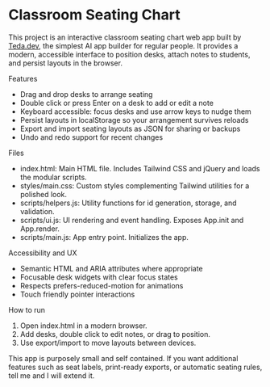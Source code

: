 # Classroom Seating Chart

This project is an interactive classroom seating chart web app built by [Teda.dev](https://teda.dev), the simplest AI app builder for regular people. It provides a modern, accessible interface to position desks, attach notes to students, and persist layouts in the browser.

Features
- Drag and drop desks to arrange seating
- Double click or press Enter on a desk to add or edit a note
- Keyboard accessible: focus desks and use arrow keys to nudge them
- Persist layouts in localStorage so your arrangement survives reloads
- Export and import seating layouts as JSON for sharing or backups
- Undo and redo support for recent changes

Files
- index.html: Main HTML file. Includes Tailwind CSS and jQuery and loads the modular scripts.
- styles/main.css: Custom styles complementing Tailwind utilities for a polished look.
- scripts/helpers.js: Utility functions for id generation, storage, and validation.
- scripts/ui.js: UI rendering and event handling. Exposes App.init and App.render.
- scripts/main.js: App entry point. Initializes the app.

Accessibility and UX
- Semantic HTML and ARIA attributes where appropriate
- Focusable desk widgets with clear focus states
- Respects prefers-reduced-motion for animations
- Touch friendly pointer interactions

How to run
1. Open index.html in a modern browser.
2. Add desks, double click to edit notes, or drag to position.
3. Use export/import to move layouts between devices.

This app is purposely small and self contained. If you want additional features such as seat labels, print-ready exports, or automatic seating rules, tell me and I will extend it.
